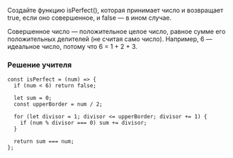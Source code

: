 Создайте функцию isPerfect(), которая принимает число и возвращает true, если оно совершенное, и false — в ином случае.

Совершенное число — положительное целое число, равное сумме его положительных делителей (не считая само число). Например, 6 — идеальное число, потому что 6 = 1 + 2 + 3.

### Решение учителя

```
const isPerfect = (num) => {
  if (num < 6) return false;

  let sum = 0;
  const upperBorder = num / 2;

  for (let divisor = 1; divisor <= upperBorder; divisor += 1) {
    if (num % divisor === 0) sum += divisor;
  }

  return sum === num;
};
```